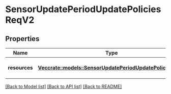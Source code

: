 # SensorUpdatePeriodUpdatePoliciesReqV2

## Properties

Name | Type | Description | Notes
------------ | ------------- | ------------- | -------------
**resources** | [**Vec<crate::models::SensorUpdatePeriodUpdatePolicyReqV2>**](sensor_update.UpdatePolicyReqV2.md) | A collection of policies to update |

[[Back to Model list]](../README.md#documentation-for-models) [[Back to API list]](../README.md#documentation-for-api-endpoints) [[Back to README]](../README.md)
